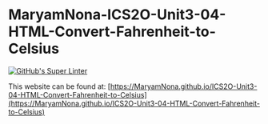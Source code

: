 # MaryamNona-ICS2O-Unit3-04-HTML-Convert-Fahrenheit-to-Celsius

[![GitHub's Super Linter](https://github.com/MaryamNona/ICS2O-Unit3-04-HTML-Convert-Fahrenheit-to-Celsius/workflows/GitHub's%20Super%20Linter/badge.svg)](https://github.com/MaryamNona/ICS2O-Unit3-04-HTML-Convert-Fahrenheit-to-Celsius/actions)

This website can be found at: [https://MaryamNona.github.io/ICS2O-Unit3-04-HTML-Convert-Fahrenheit-to-Celsius](https://MaryamNona.github.io/ICS2O-Unit3-04-HTML-Convert-Fahrenheit-to-Celsius)